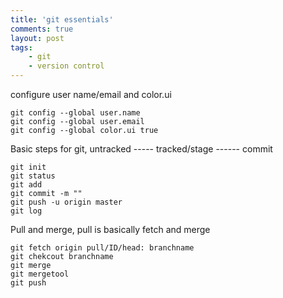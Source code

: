 ```yaml
---
title: 'git essentials'
comments: true
layout: post
tags:
    - git
    - version control
---
```

configure user name/email and color.ui

~~~~~~~~~~ git 
git config --global user.name
git config --global user.email 
git config --global color.ui true
~~~~~~~~~~

Basic steps for git,
untracked ----- tracked/stage ------ commit

~~~ git
git init 
git status
git add
git commit -m ""
git push -u origin master
git log
~~~

Pull and merge, pull is basically fetch and merge

~~~ 
git fetch origin pull/ID/head: branchname
git chekcout branchname
git merge 
git mergetool
git push 
~~~

